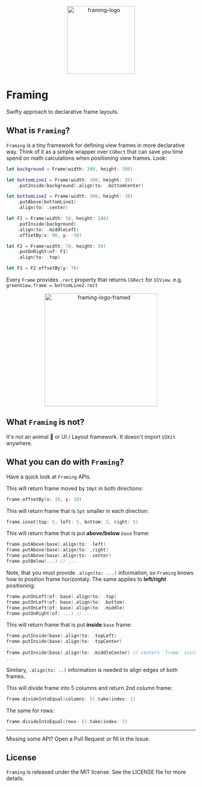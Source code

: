 <p align="center">
<img width="180" alt="framing-logo" src="https://cloud.githubusercontent.com/assets/2358722/20908023/2604621e-bb52-11e6-8616-456d85f4be77.png">
</p>

# Framing
Swifty approach to declarative frame layouts.

## What is `Framing`?

`Framing` is a tiny framework for defining view frames in more declarative way. Think of it as a simple wrapper over `CGRect` that can save you time spend on math calculations when positioning view frames. Look:

```swift
let background = Frame(width: 300, height: 300)

let bottomLine1 = Frame(width: 300, height: 20)
    .putInside(background).align(to: .bottomCenter)

let bottomLine2 = Frame(width: 300, height: 30)
    .putAbove(bottomLine1)
    .align(to: .center)

let F1 = Frame(width: 50, height: 180)
    .putInside(background)
    .align(to: .middleLeft)
    .offsetBy(x: 90, y: -10)

let F2 = Frame(width: 70, height: 50)
    .putOnRight(of: F1)
    .align(to: .top)

let F3 = F2.offsetBy(y: 70)
```

Every `Frame` provides `.rect` property that returns `CGRect` for `UIView`.
e.g. `greenView.frame = bottomLine2.rect`

<p align="center">
<img width="300" alt="framing-logo-framed" src="https://cloud.githubusercontent.com/assets/2358722/20908037/377e563a-bb52-11e6-8822-20788d21b311.png">
</p>

## What `Framing` is not?
It's not an animal :pig: or UI / Layout framework. It doesn't import `UIKit` anywhere.

## What you can do with `Framing`?
Have a quick look at `Framing` APIs.

This will return frame moved by `10pt` in both directions:
```swift
frame.offsetBy(x: 10, y: 10)
```

This will return frame that is `5pt` smaller in each direction:
```swift
frame.inset(top: 5, left: 5, bottom: 5, right: 5)
```

This will return frame that is put **above/below** `base` frame:
```swift
frame.putAbove(base).align(to: .left)
frame.putAbove(base).align(to: .right)
frame.putAbove(base).align(to: .center)
frame.putBelow(...) // ...
```

Note, that you must provide `.align(to: ...)` information, so `Framing` knows how to position frame horizontaly. The same applies to **left/right** positioning:
```swift
frame.putOnLeft(of: base).align(to: .top)
frame.putOnLeft(of: base).align(to: .bottom)
frame.putOnLeft(of: base).align(to: .middle)
frame.putOnRight(of: ...) // ...
```

This will return frame that is put **inside** `base` frame:
```swift
frame.putInside(base).align(to: .topLeft)
frame.putInside(base).align(to: .topCenter)
...
frame.putInside(base).align(to: .middleCenter) // centers `frame` inside `base`
...
```

Similary, `.align(to: ..)` information is needed to align edges of both frames.

This will divide frame into 5 columns and return 2nd column frame:
```swift
frame.divideIntoEqual(columns: 5).take(index: 1)
```

The same for rows:
```swift
frame.divideIntoEqual(rows: 5).take(index: 1)
```

---
Missing some API? Open a Pull Request or fill in the Issue.

## License

`Framing` is released under the MIT license. See the LICENSE file for more details.
